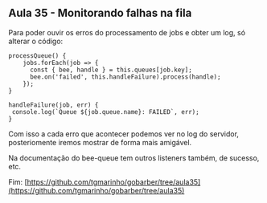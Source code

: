 ## Aula 35 - Monitorando falhas na fila

Para poder ouvir os erros do processamento de jobs e obter um log, só alterar o código:

```
processQueue() {
    jobs.forEach(job => {
      const { bee, handle } = this.queues[job.key];
      bee.on('failed', this.handleFailure).process(handle);
    });
}

handleFailure(job, err) {
 console.log(`Queue ${job.queue.name}: FAILED`, err);
}
```

Com isso a cada erro que acontecer podemos ver no log do servidor, posteriomente iremos mostrar de forma mais amigável.

Na documentação do bee-queue tem outros listeners também, de sucesso, etc.

Fim: [https://github.com/tgmarinho/gobarber/tree/aula35](https://github.com/tgmarinho/gobarber/tree/aula35)
